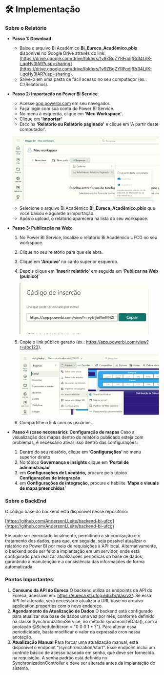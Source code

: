 # 🛠️ Implementação

### Sobre o Relatório

- **Passo 1: Download**
    - Baixe o arquivo Bi Acadêmico **Bi_Eureca_Acadêmico.pbix** disponível no Google Drive através do link: [https://drive.google.com/drive/folders/1v9ZBgZYRFqdjfRr34LjIK-i_qqHy3IAR?usp=sharing](https://drive.google.com/drive/folders/1v9ZBgZYRFqdjfRr34LjIK-i_qqHy3IAR?usp=sharing).
    - Salve-o em uma pasta de fácil acesso no seu computador (ex.: C:\Relatórios\).
- **Passo 2: Importação no Power BI Service**:
    - Acesse [app.powerbi.com](https://app.powerbi.com/) em seu navegador.
    - Faça login com sua conta do Power BI Service.
    - No menu à esquerda, clique em **'Meu Workspace'**.
    - Clique em **'Importar'**
    - Escolha **'Relatório ou Relatório paginado'** e clique em 'A partir deste computador'.
    
    ![print1.png](implementation/print1.png)
    
    - Selecione o arquivo Bi Acadêmico **Bi_Eureca_Acadêmico.pbix** que você baixou e aguarde a importação.
    - Após o upload, o relatório aparecerá na lista do seu workspace.
- **Passo 3: Publicação na Web:**
    1. No Power BI Service, localize o relatório Bi Acadêmico UFCG no seu workspace.
    2. Clique no seu relatório para que ele abra.
    3. Clique em **'Arquivo'** no canto superior esquerdo.
    4. Depois clique em ‘**Inserir relatório**’ em seguida em ‘**Publicar na Web (publico)**’
        
       ![print2.png](implementation/print2.png)
        
    5. Copie o link público gerado (ex.: https://app.powerbi.com/view?r=abc123).
        
        ![print3.png](implementation/print3.png)
        
    6. Compartilhe o link com os usuários.
- **Passo 4 (caso necessário): Configuração de mapas**
Caso a visualização dos mapas dentro do relatório publicado esteja com problemas, é necessário ativar isso dentro das configurações:
    1. Dentro do seu relatório, clique em ‘**Configurações**’ no menu superior direito
    2. No tópico **Governança e insights** clique em ‘**Portal de administração**’
    3. em **Configurações de Locatário,** procure pelo tópico **Configurações de integração**
    4. em **Configurações de integração,** procure e habilite ‘**Mapa e visuais de mapa preenchidos**’

### Sobre o BackEnd

O código base do backend está disponível nesse repositório: 

[https://github.com/AndersonLLeite/backend-bi-ufcg](https://github.com/AndersonLLeite/backend-bi-ufcg)

Ele pode ser executado localmente, permitindo a sincronização e o tratamento dos dados, para que, em seguida, seja possível atualizar o relatório no Power BI por meio de requisições à API local. Alternativamente, o backend pode ser feito a implantação em um servidor, onde está configurado para realizar atualizações periódicas da base de dados, garantindo a manutenção e a consistência das informações de forma automatizada. 

### Pontos Importantes:

1. **Consumo da API do Eureca**
O backend utiliza os endpoints da API do Eureca, acessível em: https://eureca.sti.ufcg.edu.br/das/v2/. Se essa API for alterada, será necessário atualizar a URL base no arquivo application.properties com o novo endereço.
2. **Agendamento da Atualização de Dados**
O backend está configurado para atualizar sua base de dados uma vez por mês, conforme definido na classe SynchronizationService, no método synchronizeData(), com a anotação @Scheduled(cron = "0 0 0 1 * ?"). Para alterar essa periodicidade, basta modificar o valor da expressão cron nessa anotação.
3. **Atualização Manual**
Para forçar uma atualização manual, está disponível o endpoint "/synchronization/start". Esse endpoint inclui um controle básico de acesso baseado em senha, que deve ser fornecida na requisição. A senha padrão está definida no SynchronizationController e deve ser alterada antes da implantação  do sistema.
